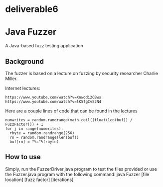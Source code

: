 # deliverable6

# Java Fuzzer
A Java-based fuzz testing application

## Background
The fuzzer is based on a lecture on fuzzing by security researcher Charlie Miller.

Internet lectures:
```
https://www.youtube.com/watch?v=Xnwodi2CBws
https://www.youtube.com/watch?v=lK5fgCvS2N4
```
Here are a couple lines of code that can be found in the lectures
```
numwrites = random.randrange(math.ceil((float(len(buf)) / FuzzFactor))) + 1
for j in range(numwrites):
  rbyte = random.randrange(256)
  rn = random.randrange(len(buf))
  buf[rn] = "%c"%(rbyte)
```

## How to use
Simply, run the FuzzerDriver.java program to test the files provided or use the Fuzzer.java program with the following command: java Fuzzer [file location] [fuzz factor] [iterations]
